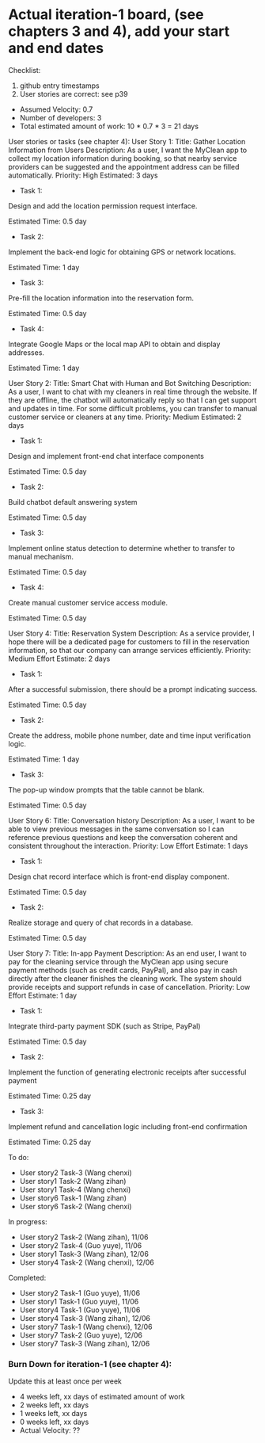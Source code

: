 # Actual iteration-1 board, (see chapters 3 and 4), add your start and end dates 

Checklist: 
1. github entry timestamps
2. User stories are correct: see p39

* Assumed Velocity: 0.7
* Number of developers: 3
* Total estimated amount of work: 10 * 0.7 * 3 = 21 days

User stories or tasks (see chapter 4):
User Story 1:
   Title: Gather Location Information from Users
   Description: As a user, I want the MyClean app to collect my location information during booking, so that nearby service providers can be suggested and the appointment address can be filled automatically.
   Priority: High
   Estimated: 3 days
   
* Task 1:

Design and add the location permission request interface.

Estimated Time: 0.5 day

* Task 2: 

Implement the back-end logic for obtaining GPS or network locations.

Estimated Time: 1 day

* Task 3: 

Pre-fill the location information into the reservation form.

Estimated Time: 0.5 day

* Task 4: 

Integrate Google Maps or the local map API to obtain and display addresses.

Estimated Time: 1 day

User Story 2:
   Title: Smart Chat with Human and Bot Switching
   Description: As a user, I want to chat with my cleaners in real time through the website. If they are offline, the chatbot will automatically reply so that I can get support and updates in time. For some difficult problems, you can transfer to manual customer service or cleaners at any time.
   Priority: Medium
   Estimated: 2 days

* Task 1:

Design and implement front-end chat interface components 

Estimated Time: 0.5 day

* Task 2:

Build chatbot default answering system 

Estimated Time: 0.5 day

* Task 3:

Implement online status detection to determine whether to transfer to manual mechanism.

Estimated Time: 0.5 day

* Task 4:

Create manual customer service access module.

Estimated Time: 0.5 day

User Story 4:
    Title: Reservation System
    Description: As a service provider, I hope there will be a dedicated page for customers to fill in the reservation information, so that our company can arrange services efficiently.
    Priority: Medium
    Effort Estimate: 2 days

* Task 1: 

After a successful submission, there should be a prompt indicating success.

Estimated Time: 0.5 day

* Task 2: 

Create the address, mobile phone number, date and time input verification logic.

Estimated Time: 1 day

* Task 3: 

The pop-up window prompts that the table cannot be blank.

Estimated Time: 0.5 day

User Story 6:
   Title: Conversation history
   Description: As a user, I want to be able to view previous messages in the same conversation so I can reference previous questions and keep the conversation coherent and consistent throughout the interaction.
   Priority: Low
   Effort Estimate: 1 days

* Task 1: 

Design chat record interface which is front-end display component.

Estimated Time: 0.5 day

* Task 2: 

Realize storage and query of chat records in a database.

Estimated Time: 0.5 day

User Story 7:
   Title: In-app Payment
   Description: As an end user, I want to pay for the cleaning service through the MyClean app using secure payment methods (such as credit cards, PayPal), and also pay in cash directly after the cleaner finishes the cleaning work. The system should provide receipts and support refunds in case of cancellation.
   Priority: Low
   Effort Estimate: 1 day

* Task 1: 

Integrate third-party payment SDK (such as Stripe, PayPal)

Estimated Time: 0.5 day

* Task 2: 

Implement the function of generating electronic receipts after successful payment

Estimated Time: 0.25 day

* Task 3: 

Implement refund and cancellation logic including front-end confirmation

Estimated Time: 0.25 day

To do:
* User story2 Task-3 (Wang chenxi)
* User story1 Task-2 (Wang zihan)
* User story1 Task-4 (Wang chenxi)
* User story6 Task-1 (Wang zihan)
* User story6 Task-2 (Wang chenxi)


In progress:
* User story2 Task-2 (Wang zihan), 11/06
* User story2 Task-4 (Guo yuye), 11/06
* User story1 Task-3 (Wang zihan), 12/06
* User story4 Task-2 (Wang chenxi), 12/06

  
Completed:
* User story2 Task-1 (Guo yuye), 11/06
* User story1 Task-1 (Guo yuye), 11/06
* User story4 Task-1 (Guo yuye), 11/06
* User story4 Task-3 (Wang zihan), 12/06
* User story7 Task-1 (Wang chenxi), 12/06
* User story7 Task-2 (Guo yuye), 12/06
* User story7 Task-3 (Wang zihan), 12/06

### Burn Down for iteration-1 (see chapter 4):
Update this at least once per week
* 4 weeks left, xx days of estimated amount of work 
* 2 weeks left, xx days
* 1 weeks left, xx days
* 0 weeks left, xx days
* Actual Velocity: ?? 
